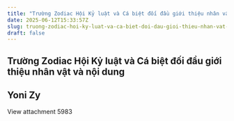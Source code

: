 ```yaml
---
title: "Trường Zodiac Hội Kỷ luật và Cá biệt đối đầu giới thiệu nhân vật và nội dung"
date: 2025-06-12T15:33:57Z
slug: truong-zodiac-hoi-ky-luat-va-ca-biet-doi-dau-gioi-thieu-nhan-vat-va-noi-dung
draft: false
---
```


## Trường Zodiac Hội Kỷ luật và Cá biệt đối đầu giới thiệu nhân vật và nội dung

## Yoni Zy

View attachment 5983